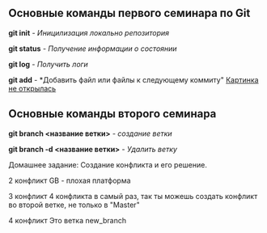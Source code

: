 ## Основные команды первого семинара по Git

**git init** - *Иницилизация локально репозитория*

**git status** - *Получение информации о состоянии*

**git log** - *Получить логи*

**git add** - *Добавить файл или файлы к следующему коммиту"
[Картинка не открылась](Картинка1.jpg)

## Основные команды второго семинара

**git branch <название ветки>** - *создание ветки*

**git branch -d <название ветки>** - *Удалить ветку*

Домашнее задание:
Создание конфликта и его решение.

2 конфликт
GB - плохая платформа

3 конфликт 
4 конфликта в самый раз, так ты можешь создать конфликт во второй ветке, не только в "Master"

4 конфликт 
Это ветка new_branch